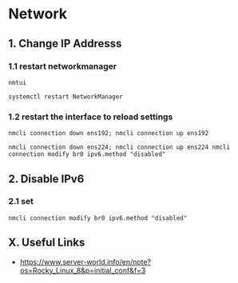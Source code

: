 # Network


## 1. Change IP Addresss

### 1.1 restart networkmanager

    nmtui
    
    systemctl restart NetworkManager
            
### 1.2 restart the interface to reload settings

    nmcli connection down ens192; nmcli connection up ens192
    
    nmcli connection down ens224; nmcli connection up ens224 nmcli connection modify br0 ipv6.method "disabled"

## 2. Disable IPv6

### 2.1 set   

    nmcli connection modify br0 ipv6.method "disabled"
    
## X. Useful Links

- https://www.server-world.info/en/note?os=Rocky_Linux_8&p=initial_conf&f=3
